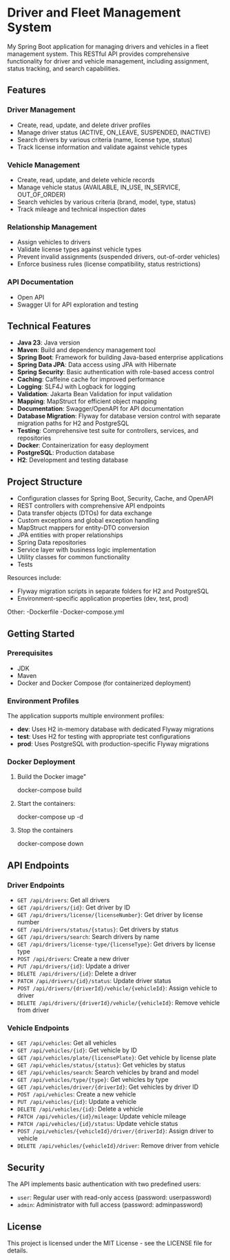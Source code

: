 # Driver and Fleet Management System

My Spring Boot application for managing drivers and vehicles in a fleet management system. This RESTful API provides comprehensive functionality for driver and vehicle management, including assignment, status tracking, and search capabilities.



## Features

### Driver Management
- Create, read, update, and delete driver profiles
- Manage driver status (ACTIVE, ON_LEAVE, SUSPENDED, INACTIVE)
- Search drivers by various criteria (name, license type, status)
- Track license information and validate against vehicle types

### Vehicle Management
- Create, read, update, and delete vehicle records
- Manage vehicle status (AVAILABLE, IN_USE, IN_SERVICE, OUT_OF_ORDER)
- Search vehicles by various criteria (brand, model, type, status)
- Track mileage and technical inspection dates

### Relationship Management
- Assign vehicles to drivers
- Validate license types against vehicle types
- Prevent invalid assignments (suspended drivers, out-of-order vehicles)
- Enforce business rules (license compatibility, status restrictions)



### API Documentation
- Open API
- Swagger UI for API exploration and testing



## Technical Features

- **Java 23**:  Java version
- **Maven**: Build and dependency management tool
- **Spring Boot**: Framework for building Java-based enterprise applications
- **Spring Data JPA**: Data access using JPA with Hibernate
- **Spring Security**: Basic authentication with role-based access control
- **Caching**: Caffeine cache for improved performance
- **Logging**: SLF4J with Logback for logging
- **Validation**: Jakarta Bean Validation for input validation
- **Mapping**: MapStruct for efficient object mapping
- **Documentation**: Swagger/OpenAPI for API documentation
- **Database Migration**: Flyway for database version control with separate migration paths for H2 and PostgreSQL
- **Testing**: Comprehensive test suite for controllers, services, and repositories
- **Docker**: Containerization for easy deployment
- **PostgreSQL**: Production database
- **H2**: Development and testing database



## Project Structure

- Configuration classes for Spring Boot, Security, Cache, and OpenAPI
- REST controllers with comprehensive API endpoints
- Data transfer objects (DTOs) for data exchange
- Custom exceptions and global exception handling
- MapStruct mappers for entity-DTO conversion
- JPA entities with proper relationships
- Spring Data repositories
- Service layer with business logic implementation
- Utility classes for common functionality
- Tests

Resources include:
- Flyway migration scripts in separate folders for H2 and PostgreSQL
- Environment-specific application properties (dev, test, prod)

Other:
-Dockerfile
-Docker-compose.yml



## Getting Started

### Prerequisites
- JDK 
- Maven 
- Docker and Docker Compose (for containerized deployment)

### Environment Profiles
The application supports multiple environment profiles:
- **dev**: Uses H2 in-memory database with dedicated Flyway migrations
- **test**: Uses H2 for testing with appropriate test configurations
- **prod**: Uses PostgreSQL with production-specific Flyway migrations

### Docker Deployment
1. Build the Docker image"
   
   docker-compose build

2. Start the containers:

   docker-compose up -d

3. Stop the containers

   docker-compose down



## API Endpoints

### Driver Endpoints
- `GET /api/drivers`: Get all drivers
- `GET /api/drivers/{id}`: Get driver by ID
- `GET /api/drivers/license/{licenseNumber}`: Get driver by license number
- `GET /api/drivers/status/{status}`: Get drivers by status
- `GET /api/drivers/search`: Search drivers by name
- `GET /api/drivers/license-type/{licenseType}`: Get drivers by license type
- `POST /api/drivers`: Create a new driver
- `PUT /api/drivers/{id}`: Update a driver
- `DELETE /api/drivers/{id}`: Delete a driver
- `PATCH /api/drivers/{id}/status`: Update driver status
- `POST /api/drivers/{driverId}/vehicle/{vehicleId}`: Assign vehicle to driver
- `DELETE /api/drivers/{driverId}/vehicle/{vehicleId}`: Remove vehicle from driver


### Vehicle Endpoints
- `GET /api/vehicles`: Get all vehicles
- `GET /api/vehicles/{id}`: Get vehicle by ID
- `GET /api/vehicles/plate/{licensePlate}`: Get vehicle by license plate
- `GET /api/vehicles/status/{status}`: Get vehicles by status
- `GET /api/vehicles/search`: Search vehicles by brand and model
- `GET /api/vehicles/type/{type}`: Get vehicles by type
- `GET /api/vehicles/driver/{driverId}`: Get vehicles by driver ID
- `POST /api/vehicles`: Create a new vehicle
- `PUT /api/vehicles/{id}`: Update a vehicle
- `DELETE /api/vehicles/{id}`: Delete a vehicle
- `PATCH /api/vehicles/{id}/mileage`: Update vehicle mileage
- `PATCH /api/vehicles/{id}/status`: Update vehicle status
- `POST /api/vehicles/{vehicleId}/driver/{driverId}`: Assign driver to vehicle
- `DELETE /api/vehicles/{vehicleId}/driver`: Remove driver from vehicle



## Security

The API implements basic authentication with two predefined users:
- `user`: Regular user with read-only access (password: userpassword)
- `admin`: Administrator with full access (password: adminpassword)



## License

This project is licensed under the MIT License - see the LICENSE file for details.
